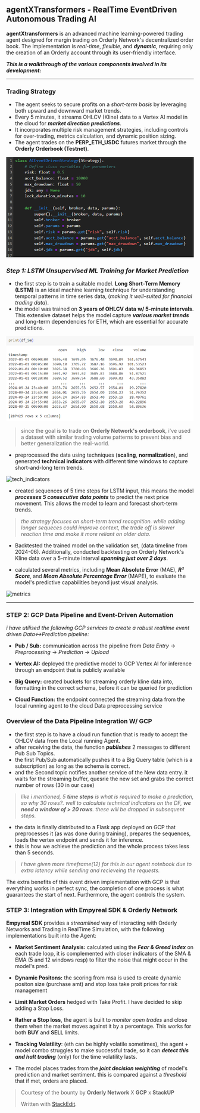 ## agentXTransformers - RealTime EventDriven Autonomous Trading AI

**agentXtransformers** is an advanced machine learning-powered trading agent designed for margin trading on Orderly Network's decentralized order book. The implementation is *real-time*, *flexible*, and ***dynamic***, requiring only the creation of an Orderly account through its user-friendly interface.

***This is a walkthrough of the various components involved in its development:***

<hr>


### Trading Strategy
-   The agent seeks to secure profits on a *short-term basis* by leveraging both upward and downward market trends.
-   Every 5 minutes, it streams OHLCV (Kline) data to a Vertex AI model in the cloud for ***market direction predictions***.
-   It incorporates multiple risk management strategies, including controls for over-trading, metrics calculation, and dynamic position sizing.
-   The agent trades on the **PERP_ETH_USDC** futures market through the **Orderly Orderbook (Testnet)**.

![agent](images/agent.png)


### *Step 1: LSTM Unsupervised ML Training for Market Prediction*

-   the first step is to train a suitable model. **Long Short-Term Memory (LSTM)** is an ideal machine learning technique for understanding temporal patterns in time series data, (*making it well-suited for financial trading data*).
-   the model was trained on **3 years of OHLCV data** **w/ 5-minute intervals**. This extensive dataset helps the model capture ***various market trends*** and long-term dependencies for ETH, which are essential for accurate predictions.

![3year_data](images/3year_data.png)

> since the goal is to trade on **Orderly Network's orderbook**, i've used a dataset with similar trading volume patterns to prevent bias and better generalization the real-world.

-   preprocessed the data using techniques (**scaling**, **normalization**), and generated **technical indicators** with different time windows to capture short-and-long term trends.

![tech_indicators](tech_indicators.png)

-   created sequences of 5 time steps for LSTM input, this means the model ***processes 5 consecutive data points*** to predict the next price movement. This allows the model to learn and forecast short-term trends.

> _the strategy focuses on short-term trend recognition. while adding longer sequeces could improve context, the trade off is slower reaction time and make it more reliant on older data._

-   Backtested the trained model on the validation set, (data timeline from 2024-06). Additionally, conducted backtesting on Orderly Network's Kline data over a 5-minute interval ***spanning just over 2 days***.

-   calculated several metrics, including **Mean Absolute Error** (MAE), ***R² Score***, and ***Mean Absolute Percentage Error*** (MAPE), to evaluate the model's predictive capabilities beyond just visual analysis.

![metrics](backtest_metrics.png)

<hr>

### STEP 2: GCP Data Pipeline and Event-Driven Automation
*i have utilised the following GCP services to create a robust realtime event driven Data<->Prediction pipeline:*

- **Pub / Sub:** communication across the pipeline from *Data Entry* -> *Preprocessing* -> *Prediction* -> *Upload*

- **Vertex AI:** deployed the predictive model to GCP Vertex AI for inference through an endpoint that is publicly available
- **Big Query:** created buckets for streaming orderly kline data into, formatting in the correct schema, before it can be queried for prediction
- **Cloud Function:** the endpoint connected the streaming data from the local running agent to the cloud Data preprocessing service

### Overview of the Data Pipeline Integration W/ GCP
* the first step is to have a cloud run function that is ready to accept the OHLCV data from the Local running Agent. 
* after receiving the data, the function ***publishes*** 2 messages to different Pub Sub Topics. 
* the first Pub/Sub automatically pushes it to a Big Query table (which is a subscription) as long as the schema is correct.
* and the Second topic notifies another service of the New data entry. it waits for the streaming buffer, quesrie the new set and grabs the correct number of rows (30 in our case)

> *like i mentioned, 5 **time steps** is what is required to make a prediction, so why 30 rows?. well to calculate technical indicators on the DF, **we need a window of > 20 rows**. these will be dropped in subsequent steps.*

* the data is finally distributed to a Flask app deployed on GCP that preprocesses it (as was done during training), prepares the sequences, loads the vertex endpoint and sends it for inference.
* this is how we achieve the prediction and the whole process takes less than 5 seconds.

> *i have given more timeframe(12) for this in our agent notebook due to extra latency while sending and recieveing the requests.*

The extra benefits of this event driven implementation with GCP is that everything works in perfect sync, the completion of one process is what guarantees the start of  next. Furthermore, the agent controls the system.

### STEP 3: Integration with Empyreal SDK & Orderly Network
**Empyreal SDK** provides a *streamlined* way of interacting with Orderly Networks and Trading in RealTime Simulation, with the following implementations built into the Agent:

* **Market Sentiment Analysis:** calculated using the ***Fear & Greed Index*** on each trade loop, it is complemented with closer indicators of the SMA & EMA (5 and 12 windows resp) to filter the noise that might occur in the model's pred.

* **Dynamic Positons:** the scoring from msa is used to create dynamic positon size (purchase amt) and stop loss take proit prices for risk management
* **Limit Market Orders** hedged with Take Profit. I have decided to skip adding a Stop Loss.
* **Rather a Stop loss**, the agent is built to *monitor open trades* and close them when the market moves against it by a percentage. This works for both **BUY** and **SELL** limits.
* **Tracking Volatility**: (eth can be highly volatile sometimes), the agent + model combo struggles to make successful trade, so it can ***detect this and halt trading*** (only) for the time volatility lasts.
* The model places trades from the ***joint decision weighting*** of model's prediction and market sentiment. this is compared against a *threshold* that if met, orders are placed.


> Courtesy of the bounty by **Orderly Network** X **GCP** x **StackUP**
> 
> 
> Written with [StackEdit](https://stackedit.io/).
